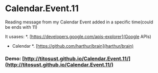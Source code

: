# Calendar.Event.11

Reading message from my Calendar Event added in a specific time(could be ends with 11)

It usases:
*. [https://developers.google.com/apis-explorer](Google APIs)
  * Calendar
*. [https://github.com/harthur/brain](harthur/brain)

### Demo: [http://titosust.github.io/Calendar.Event.11/](http://titosust.github.io/Calendar.Event.11/)